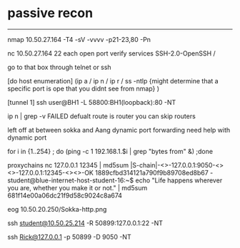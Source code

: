 # passive recon
---------------
nmap 10.50.27.164 -T4 -sV -vvvv -p21-23,80 -Pn

nc 10.50.27.164 22 each open port verify services
SSH-2.0-OpenSSH / 

go to that box through telnet or ssh 

[do host enumeration] (ip a / ip n / ip r / ss -ntlp {might determine that a specific port is ope that you didnt see from nmap} )

[tunnel 1] ssh user@BH1 -L 58800:BH1(loopback):80 -NT 

ip n | grep -v FAILED
defualt route is router you can skip routers


left off at between sokka and Aang dynamic port forwarding
need help with dynamic port 

for i in {1..254} ; do (ping -c 1 192.168.1.$i | grep "bytes from" &) ;done

proxychains nc 127.0.0.1 12345 | md5sum
|S-chain|-<>-127.0.0.1:9050-<><>-127.0.0.1:12345-<><>-OK
1889cfbd314121a790f9b89708ed8b67  -
student@blue-internet-host-student-16:~$ echo "Life happens wherever you are, whether you make it or not." | md5sum
681f14e00a06dc21f9d58c9024c8a674

eog 10.50.20.250/Sokka-http.png

ssh student@10.50.25.214 -R 50899:127.0.0.1:22 -NT

ssh Rick@127.0.0.1 -p 50899 -D 9050 -NT

